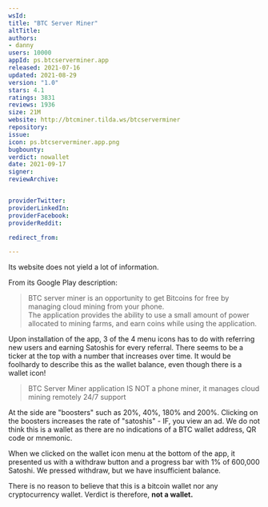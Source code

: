 ```yaml
---
wsId: 
title: "BTC Server Miner"
altTitle: 
authors:
- danny
users: 10000
appId: ps.btcserverminer.app
released: 2021-07-16
updated: 2021-08-29
version: "1.0"
stars: 4.1
ratings: 3831
reviews: 1936
size: 21M
website: http://btcminer.tilda.ws/btcserverminer
repository: 
issue: 
icon: ps.btcserverminer.app.png
bugbounty: 
verdict: nowallet
date: 2021-09-17
signer: 
reviewArchive:


providerTwitter: 
providerLinkedIn: 
providerFacebook: 
providerReddit: 

redirect_from:

---
```



Its website does not yield a lot of information.

From its Google Play description:

> BTC server miner is an opportunity to get Bitcoins for free by managing cloud mining from your phone.<br>
The application provides the ability to use a small amount of power allocated to mining farms, and earn coins while using the application.

Upon installation of the app, 3 of the 4 menu icons has to do with referring new users and earning Satoshis for every referral. There seems to be a ticker at the top with a number that increases over time. It would be foolhardy to describe this as the wallet balance, even though there is a wallet icon! 

> BTC Server Miner application IS NOT a phone miner, it manages cloud mining remotely
24/7 support

At the side are "boosters" such as 20%, 40%, 180% and 200%. Clicking on the boosters increases the rate of "satoshis" - IF, you view an ad. We do not think this is a wallet as there are no indications of a BTC wallet address, QR code or mnemonic. 

When we clicked on the wallet icon menu at the bottom of the app, it presented us with a withdraw button and a progress bar with 1% of 600,000 Satoshi. We pressed withdraw, but we have insufficient balance. 

There is no reason to believe that this is a bitcoin wallet nor any cryptocurrency wallet. Verdict is therefore, **not a wallet.**